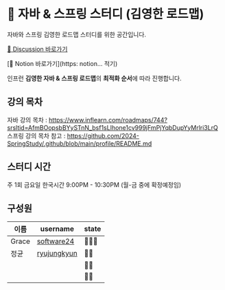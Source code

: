 
# 🌱 자바 & 스프링 스터디 (김영한 로드맵) 


자바와 스프링 김영한 로드맵 스터디를 위한 공간입니다. 


[📒 Discussion 바로가기](https://github.com/orgs/JAVA-SPRING-STUDY-GROUP/discussions)

[📒 Notion 바로가기](https: notion...  적기)



인프런 **김영한 자바 & 스프링 로드맵**의 **최적화 순서**에 따라 진행합니다.  




## 강의 목차

자바 강의 목차 : https://www.inflearn.com/roadmaps/744?srsltid=AfmBOopsbBYySTnN_bsf1sLIhone1cv999jFmPjYqbDupYyMrlri3LrQ
스프링 강의 목차 참고 : https://github.com/2024-SpringStudy/.github/blob/main/profile/README.md




## 스터디 시간 

  주 1회  금요일  한국시간 9:00PM - 10:30PM  (월-금 중에 확정예정임) 




## 구성원

| 이름 | username | state |
| --- | --- | --- |
| Grace | [software24](https://github.com/swdevelop24) |   👨‍💻👑  |
| 정균 | [ryujungkyun](https://github.com/ryujungkyun)  |  👨‍💻  |
|     | [](https://github.com/) | 👨‍💻  |
|     | [](https://github.com/) | 👨‍💻  |
